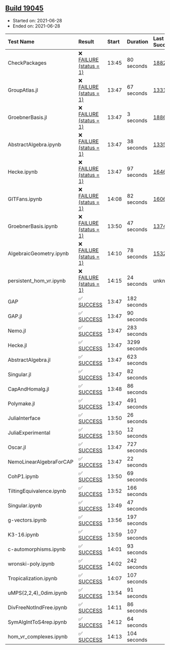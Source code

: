 ## [Build 19045](https://oscarci.mathematik.uni-kl.de/job/oscar/19045/)

* Started on: 2021-06-28
* Ended on: 2021-06-28

| Test Name    | Result | Start | Duration | Last Success | First Failure |
|:-------------|:-------|:------|:---------|:-------------|:--------------|
| CheckPackages | ❌ [FAILURE (status = 1)](https://oscarci.mathematik.uni-kl.de/job/oscar/19045/artifact/logs/build-19045/CheckPackages.log) | 13:45 | 80 seconds | [18822](https://oscarci.mathematik.uni-kl.de/job/oscar/18822/) | [18823](https://oscarci.mathematik.uni-kl.de/job/oscar/18823/) |
| GroupAtlas.jl | ❌ [FAILURE (status = 1)](https://oscarci.mathematik.uni-kl.de/job/oscar/19045/artifact/logs/build-19045/GroupAtlas.jl.log) | 13:47 | 67 seconds | [13311](https://oscarci.mathematik.uni-kl.de/job/oscar/13311/) | [13312](https://oscarci.mathematik.uni-kl.de/job/oscar/13312/) |
| GroebnerBasis.jl | ❌ [FAILURE (status = 1)](https://oscarci.mathematik.uni-kl.de/job/oscar/19045/artifact/logs/build-19045/GroebnerBasis.jl.log) | 13:47 | 3 seconds | [18864](https://oscarci.mathematik.uni-kl.de/job/oscar/18864/) | [18865](https://oscarci.mathematik.uni-kl.de/job/oscar/18865/) |
| AbstractAlgebra.ipynb | ❌ [FAILURE (status = 1)](https://oscarci.mathematik.uni-kl.de/job/oscar/19045/artifact/logs/build-19045/AbstractAlgebra.ipynb.log) | 13:47 | 38 seconds | [13355](https://oscarci.mathematik.uni-kl.de/job/oscar/13355/) | [13356](https://oscarci.mathematik.uni-kl.de/job/oscar/13356/) |
| Hecke.ipynb | ❌ [FAILURE (status = 1)](https://oscarci.mathematik.uni-kl.de/job/oscar/19045/artifact/logs/build-19045/Hecke.ipynb.log) | 13:47 | 97 seconds | [16463](https://oscarci.mathematik.uni-kl.de/job/oscar/16463/) | [16464](https://oscarci.mathematik.uni-kl.de/job/oscar/16464/) |
| GITFans.ipynb | ❌ [FAILURE (status = 1)](https://oscarci.mathematik.uni-kl.de/job/oscar/19045/artifact/logs/build-19045/GITFans.ipynb.log) | 14:08 | 82 seconds | [16068](https://oscarci.mathematik.uni-kl.de/job/oscar/16068/) | [16069](https://oscarci.mathematik.uni-kl.de/job/oscar/16069/) |
| GroebnerBasis.ipynb | ❌ [FAILURE (status = 1)](https://oscarci.mathematik.uni-kl.de/job/oscar/19045/artifact/logs/build-19045/GroebnerBasis.ipynb.log) | 13:50 | 47 seconds | [13748](https://oscarci.mathematik.uni-kl.de/job/oscar/13748/) | [13749](https://oscarci.mathematik.uni-kl.de/job/oscar/13749/) |
| AlgebraicGeometry.ipynb | ❌ [FAILURE (status = 1)](https://oscarci.mathematik.uni-kl.de/job/oscar/19045/artifact/logs/build-19045/AlgebraicGeometry.ipynb.log) | 14:10 | 78 seconds | [15322](https://oscarci.mathematik.uni-kl.de/job/oscar/15322/) | [15323](https://oscarci.mathematik.uni-kl.de/job/oscar/15323/) |
| persistent_hom_vr.ipynb | ❌ [FAILURE (status = 1)](https://oscarci.mathematik.uni-kl.de/job/oscar/19045/artifact/logs/build-19045/persistent_hom_vr.ipynb.log) | 14:15 | 24 seconds | unknown | unknown |
| GAP | ✅ [SUCCESS](https://oscarci.mathematik.uni-kl.de/job/oscar/19045/artifact/logs/build-19045/GAP.log) | 13:47 | 182 seconds |  |  |
| GAP.jl | ✅ [SUCCESS](https://oscarci.mathematik.uni-kl.de/job/oscar/19045/artifact/logs/build-19045/GAP.jl.log) | 13:47 | 90 seconds |  |  |
| Nemo.jl | ✅ [SUCCESS](https://oscarci.mathematik.uni-kl.de/job/oscar/19045/artifact/logs/build-19045/Nemo.jl.log) | 13:47 | 283 seconds |  |  |
| Hecke.jl | ✅ [SUCCESS](https://oscarci.mathematik.uni-kl.de/job/oscar/19045/artifact/logs/build-19045/Hecke.jl.log) | 13:47 | 3299 seconds |  |  |
| AbstractAlgebra.jl | ✅ [SUCCESS](https://oscarci.mathematik.uni-kl.de/job/oscar/19045/artifact/logs/build-19045/AbstractAlgebra.jl.log) | 13:47 | 623 seconds |  |  |
| Singular.jl | ✅ [SUCCESS](https://oscarci.mathematik.uni-kl.de/job/oscar/19045/artifact/logs/build-19045/Singular.jl.log) | 13:47 | 82 seconds |  |  |
| CapAndHomalg.jl | ✅ [SUCCESS](https://oscarci.mathematik.uni-kl.de/job/oscar/19045/artifact/logs/build-19045/CapAndHomalg.jl.log) | 13:48 | 86 seconds |  |  |
| Polymake.jl | ✅ [SUCCESS](https://oscarci.mathematik.uni-kl.de/job/oscar/19045/artifact/logs/build-19045/Polymake.jl.log) | 13:47 | 491 seconds |  |  |
| JuliaInterface | ✅ [SUCCESS](https://oscarci.mathematik.uni-kl.de/job/oscar/19045/artifact/logs/build-19045/JuliaInterface.log) | 13:50 | 26 seconds |  |  |
| JuliaExperimental | ✅ [SUCCESS](https://oscarci.mathematik.uni-kl.de/job/oscar/19045/artifact/logs/build-19045/JuliaExperimental.log) | 13:50 | 12 seconds |  |  |
| Oscar.jl | ✅ [SUCCESS](https://oscarci.mathematik.uni-kl.de/job/oscar/19045/artifact/logs/build-19045/Oscar.jl.log) | 13:47 | 727 seconds |  |  |
| NemoLinearAlgebraForCAP | ✅ [SUCCESS](https://oscarci.mathematik.uni-kl.de/job/oscar/19045/artifact/logs/build-19045/NemoLinearAlgebraForCAP.log) | 13:47 | 22 seconds |  |  |
| CohP1.ipynb | ✅ [SUCCESS](https://oscarci.mathematik.uni-kl.de/job/oscar/19045/artifact/logs/build-19045/CohP1.ipynb.log) | 13:50 | 69 seconds |  |  |
| TiltingEquivalence.ipynb | ✅ [SUCCESS](https://oscarci.mathematik.uni-kl.de/job/oscar/19045/artifact/logs/build-19045/TiltingEquivalence.ipynb.log) | 13:52 | 166 seconds |  |  |
| Singular.ipynb | ✅ [SUCCESS](https://oscarci.mathematik.uni-kl.de/job/oscar/19045/artifact/logs/build-19045/Singular.ipynb.log) | 13:49 | 47 seconds |  |  |
| g-vectors.ipynb | ✅ [SUCCESS](https://oscarci.mathematik.uni-kl.de/job/oscar/19045/artifact/logs/build-19045/g-vectors.ipynb.log) | 13:56 | 197 seconds |  |  |
| K3-16.ipynb | ✅ [SUCCESS](https://oscarci.mathematik.uni-kl.de/job/oscar/19045/artifact/logs/build-19045/K3-16.ipynb.log) | 13:59 | 107 seconds |  |  |
| c-automorphisms.ipynb | ✅ [SUCCESS](https://oscarci.mathematik.uni-kl.de/job/oscar/19045/artifact/logs/build-19045/c-automorphisms.ipynb.log) | 14:01 | 93 seconds |  |  |
| wronski-poly.ipynb | ✅ [SUCCESS](https://oscarci.mathematik.uni-kl.de/job/oscar/19045/artifact/logs/build-19045/wronski-poly.ipynb.log) | 14:02 | 242 seconds |  |  |
| Tropicalization.ipynb | ✅ [SUCCESS](https://oscarci.mathematik.uni-kl.de/job/oscar/19045/artifact/logs/build-19045/Tropicalization.ipynb.log) | 14:07 | 107 seconds |  |  |
| uMPS(2,2,4)_0dim.ipynb | ✅ [SUCCESS](https://oscarci.mathematik.uni-kl.de/job/oscar/19045/artifact/logs/build-19045/uMPS-2-2-4-_0dim.ipynb.log) | 13:54 | 91 seconds |  |  |
| DivFreeNotIndFree.ipynb | ✅ [SUCCESS](https://oscarci.mathematik.uni-kl.de/job/oscar/19045/artifact/logs/build-19045/DivFreeNotIndFree.ipynb.log) | 14:11 | 86 seconds |  |  |
| SymAlgIntToS4rep.ipynb | ✅ [SUCCESS](https://oscarci.mathematik.uni-kl.de/job/oscar/19045/artifact/logs/build-19045/SymAlgIntToS4rep.ipynb.log) | 14:12 | 64 seconds |  |  |
| hom_vr_complexes.ipynb | ✅ [SUCCESS](https://oscarci.mathematik.uni-kl.de/job/oscar/19045/artifact/logs/build-19045/hom_vr_complexes.ipynb.log) | 14:13 | 104 seconds |  |  |
